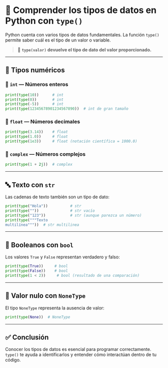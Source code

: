 # 🧠 Comprender los tipos de datos en Python con `type()`

Python cuenta con varios tipos de datos fundamentales. La función `type()` permite saber cuál es el tipo de un valor o variable.

> 📘 **`type(valor)` devuelve el tipo de dato del valor proporcionado.**

---

## 🔢 Tipos numéricos

### 🔸 `int` — Números enteros

```python
print(type(10))      # int
print(type(0))       # int
print(type(-5))      # int
print(type(12345678901234567890))  # int de gran tamaño
```

### 🔸 `float` — Números decimales

```python
print(type(3.14))    # float
print(type(1.0))     # float
print(type(1e3))     # float (notación científica = 1000.0)
```

### 🔸 `complex` — Números complejos

```python
print(type(1 + 2j))  # complex
```

---

## 🔤 Texto con `str`

Las cadenas de texto también son un tipo de dato:

```python
print(type("Hola"))          # str
print(type(""))              # str vacío
print(type("123"))           # str (aunque parezca un número)
print(type("""Texto
multilínea"""))  # str multilinea
```

---

## 🔘 Booleanos con `bool`

Los valores `True` y `False` representan verdadero y falso:

```python
print(type(True))     # bool
print(type(False))    # bool
print(type(1 < 2))     # bool (resultado de una comparación)
```

---

## 🚫 Valor nulo con `NoneType`

El tipo `NoneType` representa la ausencia de valor:

```python
print(type(None))  # NoneType
```

---

## ✅ Conclusión

Conocer los tipos de datos es esencial para programar correctamente. `type()` te ayuda a identificarlos y entender cómo interactúan dentro de tu código.
